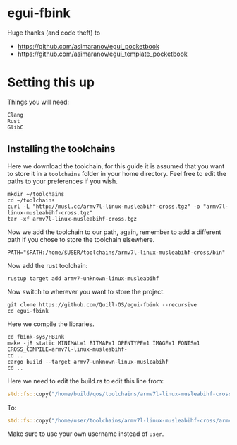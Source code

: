# egui-fbink

Huge thanks (and code theft) to
- https://github.com/asimaranov/egui_pocketbook
- https://github.com/asimaranov/egui_template_pocketbook

# Setting this up
Things you will need:
```
Clang
Rust
GlibC
```

## Installing the toolchains

Here we download the toolchain, for this guide it is assumed that you want to store it in a `toolchains` folder in your home directory. Feel free to edit the paths to your preferences if you wish.
```
mkdir ~/toolchains
cd ~/toolchains
curl -L "http://musl.cc/armv7l-linux-musleabihf-cross.tgz" -o "armv7l-linux-musleabihf-cross.tgz"
tar -xf armv7l-linux-musleabihf-cross.tgz
```

Now we add the toolchain to our path, again, remember to add a different path if you chose to store the toolchain elsewhere.
```
PATH="$PATH:/home/$USER/toolchains/armv7l-linux-musleabihf-cross/bin"
```

Now add the rust toolchain:
```
rustup target add armv7-unknown-linux-musleabihf
```

Now switch to wherever you want to store the project.
```
git clone https://github.com/Quill-OS/egui-fbink --recursive
cd egui-fbink
```

Here we compile the libraries.
```
cd fbink-sys/FBInk
make -j8 static MINIMAL=1 BITMAP=1 OPENTYPE=1 IMAGE=1 FONTS=1 CROSS_COMPILE=armv7l-linux-musleabihf-
cd ..
cargo build --target armv7-unknown-linux-musleabihf
cd .. 
```

Here we need to edit the build.rs to edit this line from:
```rust
std::fs::copy("/home/build/qos/toolchains/armv7l-linux-musleabihf-cross/armv7l-linux-musleabihf/lib/libdl.a", out_path.join("libdl.a")).expect("Failed to copy libdl.a library");
```
To:
```rust
std::fs::copy("/home/user/toolchains/armv7l-linux-musleabihf-cross/armv7l-linux-musleabihf/lib/libdl.a", out_path.join("libdl.a")).expect("Failed to copy libdl.a library");
```

Make sure to use your own username instead of `user`.

